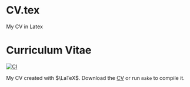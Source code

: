# CV.tex
My CV in Latex
# Curriculum Vitae

[![CI](https://github.com/b-fg/CV.tex/workflows/CI/badge.svg)](https://github.com/b-fg/CV.tex/actions)

My CV created with $\LaTeX$. Download the [CV](https://raw.githubusercontent.com/b-fg/CV.tex/master/main.pdf) or run `make` to compile it.
